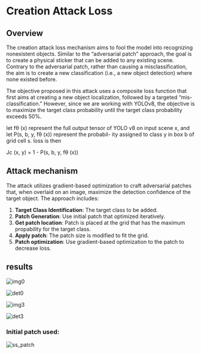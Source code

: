 # Creation Attack Loss 
## Overview 
The creation attack loss mechanism aims to fool the model into recognizing nonexistent objects. Similar to the 
“adversarial patch” approach, the goal is to create a physical sticker that can be added to any existing scene. 
Contrary to the adversarial patch, rather than causing a misclassification, the aim is to create a new classification 
(i.e., a new object detection) where none existed before.

The objective proposed in this attack uses a composite loss function that first aims at creating a new object 
localization, followed by a targeted “mis-classification.” However, since we are working with YOLOv8, the objective is 
to maximize the target class probability until the target class probability exceeds 50%.

let fθ (x) represent the full output tensor of YOLO v8 on input
scene x, and let P(s, b, y, fθ (x)) represent the probabil-
ity assigned to class y in box b of grid cell s. 
loss is then

Jc (x, y) = 1 - P(s, b, y, fθ (x))
 
## Attack mechanism

The attack utilizes gradient-based optimization to craft adversarial patches that, when overlaid on an image, maximize the detection confidence of the target object.
The approach includes:

1. **Target Class Identification**: The target class to be added.
2. **Patch Generation**: Use initial patch that optimized iteratively.
3. **Get patch location**: Patch is placed at the grid that has the maximum propability for the target class.
4. **Apply patch**: The patch size is modified to fit the grid.
5. **Patch optimization**: Use gradient-based optimization to the patch to decrease loss.

## results
![img0](https://github.com/user-attachments/assets/abbbf8b7-7cda-4da8-ae1f-c9be9738056b)

![det0](https://github.com/user-attachments/assets/f41df6ae-13ee-4544-a617-3e68ac1ceb32)

![img3](https://github.com/user-attachments/assets/8be3b681-4bf5-4417-8de1-70a77f9a9a33)

![det3](https://github.com/user-attachments/assets/b77fe74d-e09f-441a-8963-04a363969c2c)


### Initial patch used:
![ss_patch](https://github.com/user-attachments/assets/d19615d9-c82d-4cc2-a99a-c5eeb8dab2d1)

